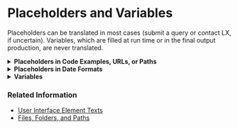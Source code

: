 # Placeholders and Variables

Placeholders can be translated in most cases (submit a query or contact LX, if uncertain). Variables, which are filled at run time or in the final output production, are never translated.

<details><summary><b>Placeholders in Code Examples, URLs, or Paths</b></summary>

Translate placeholders if they are exposed for translation. 
  
| Source | Translation |
| --- | --- |
| https://`<server name>`:7001/CmcAppinstalldir/deployment | *add your translation* |

*Add any language-specific instruction, or delete this sentence if not needed.*
</details>

<details><summary><b>Placeholders in Date Formats</b></summary>

Such placeholders appear in fields on the user interface and in text. Submit a query or contact LX to check whether they can be translated or the sequence of characters can be adjusted to the convention of the locale (see [Date, Time, Timezone, Calendar](/template/04_locale-specific_conventions/date_time_timezone_calendar.md)). 
  
| Source | Translation |
| --- | --- |
| This parameter is of type Date with the format MM/DD/YYYY. YYYY is the four-digit year, MM is the month (for example, January = 01), and DD is the number of days into the given month. | *add your translation* |

*Add any language-specific instruction, or delete this sentence if not needed.*
</details>
  
<details><summary><b>Variables</b></summary>

Variables are not translatable, they are filled at run time, or in the final output production. 

| Source | Translation |
| --- | --- |
| Description does not exist for unit &1 in language &2. | *add your translation* |
| This update is for #productname_short# #product_preversion#. | *add your translation* |

Even though authors are asked to avoid using variables that replace translatable text, you may come across it.  

*Add any language-specific instruction for handling variables, or delete if not needed. Examples may include:*
* *use a colon and/or additional word* 
* *add a descriptor or additional word*

**Examples**
* Description does not exist for &1. → Description does not exist for unit &1.
* Description does not exist for &1. → Description does not exist for: &1 
* Description does not exist for &1. → Description does not exist for the following: &1 
</details>

### Related Information

* [User Interface Element Texts](/template/05_user_interface_element_texts.md) 
* [Files, Folders, and Paths](/template/03_grammar_and_mechanics/files_folders_and_paths.md)
